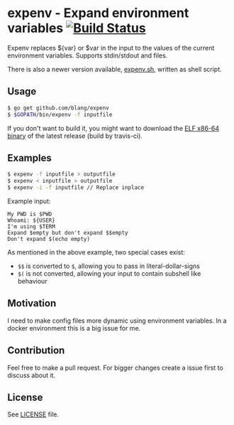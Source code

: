 expenv - Expand environment variables [![Build Status](https://travis-ci.org/blang/expenv.svg?branch=master)](https://travis-ci.org/blang/expenv)
======
Expenv replaces ${var} or $var in the input to the values of the current environment variables. Supports stdin/stdout and files.

There is also a newer version available, [expenv.sh](https://github.com/blang/expenv.sh), written as shell script.

Usage
-----
```bash
$ go get github.com/blang/expenv
$ $GOPATH/bin/expenv -f inputfile
```

If you don't want to build it, you might want to download the [ELF x86-64 binary](https://github.com/blang/expenv/releases/latest) of the latest release (build by travis-ci).

Examples
-----

```bash
$ expenv -f inputfile > outputfile
$ expenv < inputfile > outputfile
$ expenv -i -f inputfile // Replace inplace
```

Example input:
```
My PWD is $PWD
Whoami: ${USER}
I'm using $TERM
Expand $empty but don't expand $$empty
Don't expand $(echo empty)
```

As mentioned in the above example, two special cases exist:

* `$$` is converted to `$`, allowing you to pass in literal-dollar-signs
* `$(` is not converted, allowing your input to contain subshell like behaviour

Motivation
-----

I need to make config files more dynamic using environment variables. In a docker environment this is a big issue for me.

Contribution
-----

Feel free to make a pull request. For bigger changes create a issue first to discuss about it.


License
-----

See [LICENSE](LICENSE) file.
